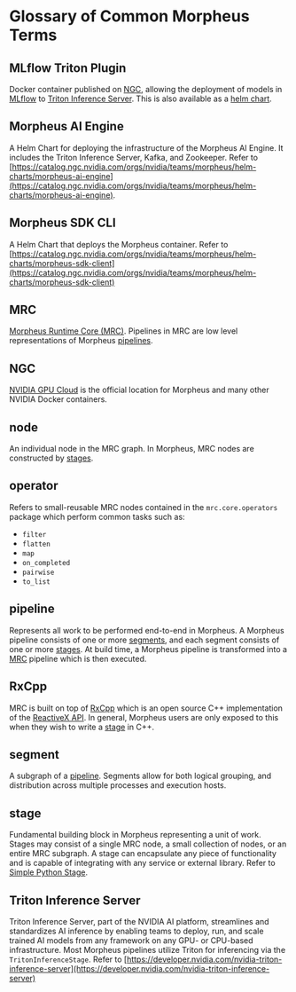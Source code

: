 <!--
SPDX-FileCopyrightText: Copyright (c) 2022, NVIDIA CORPORATION & AFFILIATES. All rights reserved.
SPDX-License-Identifier: Apache-2.0

Licensed under the Apache License, Version 2.0 (the "License");
you may not use this file except in compliance with the License.
You may obtain a copy of the License at

http://www.apache.org/licenses/LICENSE-2.0

Unless required by applicable law or agreed to in writing, software
distributed under the License is distributed on an "AS IS" BASIS,
WITHOUT WARRANTIES OR CONDITIONS OF ANY KIND, either express or implied.
See the License for the specific language governing permissions and
limitations under the License.
-->

# Glossary of Common Morpheus Terms

<!-- Please keep these sorted alphabetically -->
## MLflow Triton Plugin
Docker container published on [NGC](https://catalog.ngc.nvidia.com/orgs/nvidia/teams/morpheus/containers/mlflow-triton-plugin), allowing the deployment of models in [MLflow](https://mlflow.org/) to [Triton Inference Server](#triton-inference-server). This is also available as a [helm chart](https://catalog.ngc.nvidia.com/orgs/nvidia/teams/morpheus/helm-charts/morpheus-mlflow).

## Morpheus AI Engine
A Helm Chart for deploying the infrastructure of the Morpheus AI Engine. It includes the Triton Inference Server, Kafka, and Zookeeper. Refer to [https://catalog.ngc.nvidia.com/orgs/nvidia/teams/morpheus/helm-charts/morpheus-ai-engine](https://catalog.ngc.nvidia.com/orgs/nvidia/teams/morpheus/helm-charts/morpheus-ai-engine).

## Morpheus SDK CLI
A Helm Chart that deploys the Morpheus container. Refer to [https://catalog.ngc.nvidia.com/orgs/nvidia/teams/morpheus/helm-charts/morpheus-sdk-client](https://catalog.ngc.nvidia.com/orgs/nvidia/teams/morpheus/helm-charts/morpheus-sdk-client)

## MRC
[Morpheus Runtime Core (MRC)](https://github.com/nv-morpheus/MRC). Pipelines in MRC are low level representations of Morpheus [pipelines](#pipeline).

## NGC
[NVIDIA GPU Cloud](https://catalog.ngc.nvidia.com/) is the official location for Morpheus and many other NVIDIA Docker containers.

## node
An individual node in the MRC graph. In Morpheus, MRC nodes are constructed by [stages](#stage).

## operator
Refers to small-reusable MRC nodes contained in the `mrc.core.operators` package which perform common tasks such as:
* `filter`
* `flatten`
* `map`
* `on_completed`
* `pairwise`
* `to_list`

## pipeline
Represents all work to be performed end-to-end in Morpheus. A Morpheus pipeline consists of one or more [segments](#segment), and each segment consists of one or more [stages](#stage). At build time, a Morpheus pipeline is transformed into a [MRC](#MRC) pipeline which is then executed.

## RxCpp
MRC is built on top of [RxCpp](https://github.com/ReactiveX/RxCpp) which is an open source C++ implementation of the [ReactiveX API](https://reactivex.io/). In general, Morpheus users are only exposed to this when they wish to write a [stage](#stage) in C++.

## segment
A subgraph of a [pipeline](#pipeline). Segments allow for both logical grouping, and distribution across multiple processes and execution hosts.

## stage
Fundamental building block in Morpheus representing a unit of work. Stages may consist of a single MRC node, a small collection of nodes, or an entire MRC subgraph. A stage can encapsulate any piece of functionality and is capable of integrating with any service or external library. Refer to [Simple Python Stage](./guides/1_simple_python_stage.md).

## Triton Inference Server
Triton Inference Server, part of the NVIDIA AI platform, streamlines and standardizes AI inference by enabling teams to deploy, run, and scale trained AI models from any framework on any GPU- or CPU-based infrastructure. Most Morpheus pipelines utilize Triton for inferencing via the `TritonInferenceStage`. Refer to [https://developer.nvidia.com/nvidia-triton-inference-server](https://developer.nvidia.com/nvidia-triton-inference-server)
